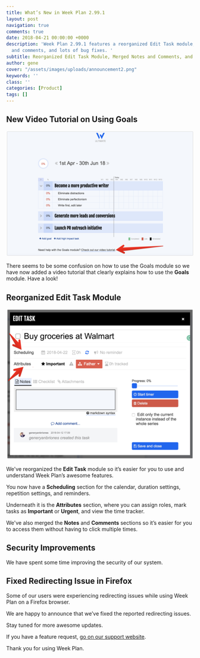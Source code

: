 ```yaml
---
title: What’s New in Week Plan 2.99.1
layout: post
navigation: true
comments: true
date: 2018-04-21 00:00:00 +0000
description: 'Week Plan 2.99.1 features a reorganized Edit Task module, merged notes
  and comments, and lots of bug fixes. '
subtitle: Reorganized Edit Task Module, Merged Notes and Comments, and More
author: gene
cover: "/assets/images/uploads/announcement2.png"
keywords: ''
class: ''
categories: [Product]
tags: []
---
```

## New Video Tutorial on Using Goals

![Tutorial video on Goals](/assets/images/uploads/goals-video.png)

There seems to be some confusion on how to use the Goals module so we have now added a video tutorial that clearly explains how to use the **Goals** module. Have a look!

## Reorganized Edit Task Module

![Task edit modal reorganized](/assets/images/uploads/tasks.png)

We've reorganized the **Edit Task** module so it’s easier for you to use and understand Week Plan’s awesome features. 

You now have a **Scheduling** section for the calendar, duration settings, repetition settings, and reminders. 

Underneath it is the **Attributes** section, where you can assign roles, mark tasks as **Important** or **Urgent**, and view the time tracker.

We've also merged the **Notes** and **Comments** sections so it’s easier for you to access them without having to click multiple times.

## Security Improvements

We have spent some time improving the security of our system. 

## Fixed Redirecting Issue in Firefox

Some of our users were experiencing redirecting issues while using Week Plan on a Firefox browser. 

We are happy to announce that we’ve fixed the reported redirecting issues. 

Stay tuned for more awesome updates. 

If you have a feature request, [go on our support website](https://support.weekplan.net). 

Thank you for using Week Plan.
